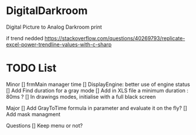 # DigitalDarkroom
Digital Picture to Analog Darkroom print

if trend nedded https://stackoverflow.com/questions/40269793/replicate-excel-power-trendline-values-with-c-sharp

# TODO List

Minor
[] frmMain manager time
[] DisplayEngine: better use of engine status
[] Add Find duration for a gray mode
[] Add in XLS file a minimum duration : 80ms ?
[] In drawings modes, initialise with a full black screen

Major
[] Add GrayToTime formula in parameter and evaluate it on the fly?
[] Add mask managment

Questions
[] Keep menu or not?

